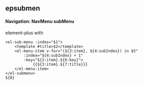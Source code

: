 ## epsubmen
#### Navigation: NavMenu subMenu
element-plus <el-submenu> with <el-menu-item>
```
<el-sub-menu :index="$1">
	<template #title>$2</template>
	<el-menu-item v-for="(${3:item}, ${4:subIndex}) in $5"
		:index="${4:subIndex} + 1"
		:key="${3:item}.${6:key}">
			{{${3:item}.${7:title}}}
	</el-menu-item>
</el-submenu>
${8}
```